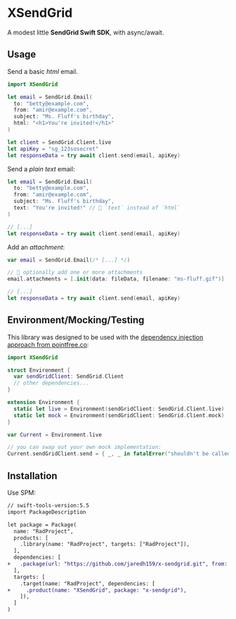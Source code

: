 # XSendGrid

A modest little **SendGrid Swift SDK**, with async/await.

## Usage

Send a basic _html_ email.

```swift
import XSendGrid

let email = SendGrid.Email(
  to: "betty@example.com",
  from: "amir@example.com",
  subject: "Ms. Fluff's birthday",
  html: "<h1>You're invited!</h1>"
)

let client = SendGrid.Client.live
let apiKey = "sg_123sosecret"
let responseData = try await client.send(email, apiKey)
```

Send a _plain text_ email:

```swift
let email = SendGrid.Email(
  to: "betty@example.com",
  from: "amir@example.com",
  subject: "Ms. Fluff's birthday",
  text: "You're invited!" // 👋 `text` instead of `html`
)

// [...]
let responseData = try await client.send(email, apiKey)
```

Add an _attachment_:

```swift
var email = SendGrid.Email(/* [...] */)

// 👋 optionally add one or more attachments
email.attachments = [.init(data: fileData, filename: "ms-fluff.gif")]

// [...]
let responseData = try await client.send(email, apiKey)
```

## Environment/Mocking/Testing

This library was designed to be used with the
[dependency injection approach from pointfree.co](https://www.pointfree.co/episodes/ep16-dependency-injection-made-easy):

```swift
import XSendGrid

struct Environment {
  var sendGridClient: SendGrid.Client
  // other dependencies...
}

extension Environment {
  static let live = Environment(sendGridClient: SendGrid.Client.live)
  static let mock = Environment(sendGridClient: SendGrid.Client.mock)
}

var Current = Environment.live

// you can swap out your own mock implementation:
Current.sendGridClient.send = { _, _ in fatalError("shouldn't be called") }
```

## Installation

Use SPM:

```diff
// swift-tools-version:5.5
import PackageDescription

let package = Package(
  name: "RadProject",
  products: [
    .library(name: "RadProject", targets: ["RadProject"]),
  ],
  dependencies: [
+   .package(url: "https://github.com/jaredh159/x-sendgrid.git", from: "1.0.0")
  ],
  targets: [
    .target(name: "RadProject", dependencies: [
+     .product(name: "XSendGrid", package: "x-sendgrid"),
    ]),
  ]
)
```
